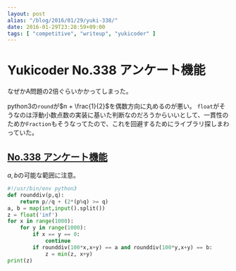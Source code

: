 ```yaml
---
layout: post
alias: "/blog/2016/01/29/yuki-338/"
date: 2016-01-29T23:28:59+09:00
tags: [ "competitive", "writeup", "yukicoder" ]
---
```


# Yukicoder No.338 アンケート機能

なぜかA問題の2倍ぐらいかかってしまった。

python3の`round`が$n + \frac{1}{2}$を偶数方向に丸めるのが悪い。
`float`がそうなのは浮動小数点数の実装に基いた判断なのだろうからいいとして、一貫性のためか`Fraction`もそうなってたので、これを回避するためにライブラリ探しまわっていた。

## [No.338 アンケート機能](http://yukicoder.me/problems/814)

$a,b$の可能な範囲に注意。

``` python
#!/usr/bin/env python3
def rounddiv(p,q):
    return p//q + (2*(p%q) >= q)
a, b = map(int,input().split())
z = float('inf')
for x in range(1000):
    for y in range(1000):
        if x == y == 0:
            continue
        if rounddiv(100*x,x+y) == a and rounddiv(100*y,x+y) == b:
            z = min(z, x+y)
print(z)
```

